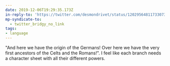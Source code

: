 ```yaml
---
date: 2019-12-06T19:29:35.173Z
in-reply-to: 'https://twitter.com/desmondrivet/status/1202956481173307395?s=19'
mp-syndicate-to:
  - twitter_bridgy_no_link
tags:
- language
---
```


"And here we have the origin of the Germans! Over here we have the very first ancestors of the Celts and the Romans!". I feel like each branch needs a character sheet with all their different powers.
